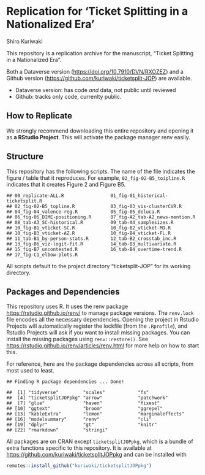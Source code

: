 Replication for ‘Ticket Splitting in a Nationalized Era’
================
Shiro Kuriwaki

This repository is a replication archive for the manuscript, “Ticket
Splitting in a Nationalized Era”.

Both a Dataverse version (<https://doi.org/10.7910/DVN/RXOZEZ>) and a
Github version (<https://github.com/kuriwaki/ticketsplit-JOP>) are
available.

- Dataverse version: has code *and* data, not public until reviewed
- Github: tracks only code, currenlty public.

## How to Replicate

We strongly recommend downloading this entire repository and opening it
as **a RStudio Project**. This will activate the package manager renv
easily.

## Structure

This repository has the following scripts. The name of the file
indicates the figure / table that it reproduces. For example,
`02_fig-02-B5_toipline.R` indicates that it creates Figure 2 and Figure
B5.

    ## 00_replicate-ALL.R                 01_fig-01_historical-ticketsplit.R 
    ## 02_fig-02-B5_topline.R             03_fig-03_vis-clusterCVR.R         
    ## 04_fig-04_valence-reg.R            05_fig-05_deluca.R                 
    ## 06_fig-06_DIME-positioning.R       07_fig-A2_tab-A2_news-mention.R    
    ## 08_tab-A3_SC-historical.R          09_tab-A4_samplesizes.R            
    ## 10_fig-B1_vticket-SC.R             10_fig-B2_vticket-MD.R             
    ## 10_fig-B3_vticket-AZ.R             10_fig-B4_vticket-FL.R             
    ## 11_tab-B1_by-person-stats.R        12_tab-B2_crosstab_inc.R           
    ## 13_fig-B6_viz-logit-fit.R          14_tab-B3_multivariate.R           
    ## 15_fig-B7_uncontested.R            16_tab-B4_overtime-trend.R         
    ## 17_fig-C1_elbow-plots.R

All scripts default to the project directory “ticketsplit-JOP” for its
working directory.

## Packages and Dependencies

This repository uses R. It uses the renv package
<https://rstudio.github.io/renv/> to manage package versions. The
`renv.lock` file encodes all the necessary dependencies. Opening the
project in Rstudio Projects will automatically register the lockfile
(from the `.Rprofile`), and Rstudio Projects will ask if you want to
install missing packages. You can install the missing packages using
`renv::restore()`. See
<https://rstudio.github.io/renv/articles/renv.html> for more help on how
to start this.

For reference, here are the package dependencies across all scripts,
from most used to least.

    ## Finding R package dependencies ... Done!

    ##  [1] "tidyverse"         "scales"            "fs"               
    ##  [4] "ticketsplitJOPpkg" "arrow"             "patchwork"        
    ##  [7] "glue"              "haven"             "fixest"           
    ## [10] "ggtext"            "broom"             "ggrepel"          
    ## [13] "kableExtra"        "lemon"             "marginaleffects"  
    ## [16] "modelsummary"      "renv"              "cli"              
    ## [19] "dplyr"             "gt"                "knitr"            
    ## [22] "rmarkdown"         "stringi"

All packages are on CRAN except `ticketsplitJOPpkg`, which is a bundle
of extra functions specific to this repository. It is available at
<https://github.com/kuriwaki/ticketsplitJOPpkg> and can be installed
with

``` r
remotes::install_github("kuriwaki/ticketsplitJOPpkg")
```
